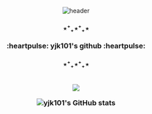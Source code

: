 <div align="center">
  
![header](https://capsule-render.vercel.app/api?type=transparent&color=auto&height=300&section=header&text=Welcome!&fontSize=60&fontColor=6799FF)
<h3> ⋆⁺₊⋆⁺₊⋆
  
<br>
<br>
:heartpulse: yjk101's github :heartpulse:
<h3> ⋆⁺₊⋆⁺₊⋆


  
  
  
<!--
**yjk101/yjk101** is a ✨ _special_ ✨ repository because its `README.md` (this file) appears on your GitHub profile.

Here are some ideas to get you started:

- 🔭 I’m currently working on ...
- 🌱 I’m currently learning ...
- 👯 I’m looking to collaborate on ...
- 🤔 I’m looking for help with ...
- 💬 Ask me about ...
- 📫 How to reach me: ...
- 😄 Pronouns: ...
- ⚡ Fun fact: ...
-->
<br>
<br>
  
  
<a href="https://www.instagram.com/0jin_101/" target="_blank"><img src="https://img.shields.io/badge/0jin_101-white?style=flat-square&logo=instagram&logoColor=#E4405F"/></a>


  
  

  
![yjk101's GitHub stats](https://github-readme-stats.vercel.app/api?username=yjk101&show_icons=true&icon_color=#9195FF&title_color)

</div>
